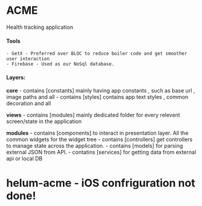 # ACME 

Health tracking application


#### Tools
    - GetX - Preferred over BLOC to reduce boiler code and get smoother user interaction
    - Firebase - Used as our NoSql database.


#### Layers:

**core**
    - contains [constants] mainly having app constants , such as base url , image paths and all
    - contains [styles] contains app text styles , common decoration and all

**views**
    - contains [modules] mainly dedicated folder for every relevent screen/state in the application
  
**modules** 
    - contains [components] to interact in presentation layer. All the common widgets for the widget tree
    - contains [controllers] get controllers to manage state across the application.
    - contains [models] for parsing external JSON from API.
    - contatins [services] for getting data from external api or local DB
    
# helum-acme - iOS confriguration not done!
